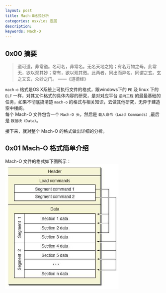 ```yaml
---
layout: post
title: Mach-O格式分析
categories: osx/ios 底层
description: 
keywords: Mach-O
---
```





## 0x00 摘要
> 道可道，非常道。名可名，非常名。无名天地之始；有名万物之母。此常无，欲以观其妙；常有，欲以观其徼。此两者，同出而异名，同谓之玄。玄之又玄，众妙之门。
> ——《道德经》  

`mach-o` 格式是OS X系统上可执行文件的格式，跟windows下的 `PE` 及 linux 下的 `ELF` 一样，对其文件格式的具体内容的研究，是对对应平台 `逆向工程` 的最最基础的任务，如果不彻底搞清楚 `mach-o` 的格式与相关知识，去做其他研究，无异于建造空中楼阁。  
每个 Mach-O 文件包含一个 `Mach-O 头`，然后是 `载入命令（Load Commands）`,最后是 `数据块（Data）`。  

接下来，就对整个 Mach-O 的格式做出详细的分析。  
## 0x01 Mach-O 格式简单介绍
Mach-O 文件的格式如下图所示：  
![](/images/posts/macho/macho_header.jpg)


